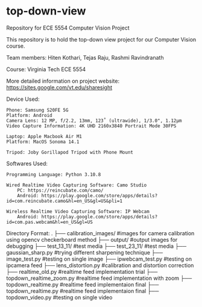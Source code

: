 # top-down-view
Repository for ECE 5554 Computer Vision Project

This repository is to hold the top-down view project for our Computer Vision course.

Team members: Hiten Kothari, Tejas Raju, Rashmi Ravindranath

Course: Virginia Tech ECE 5554

More detailed information on project website: https://sites.google.com/vt.edu/sharesight

Device Used:

    Phone: Samsung S20FE 5G
    Platform: Android
    Camera Lens: 12 MP, f/2.2, 13mm, 123˚ (ultrawide), 1/3.0", 1.12µm
    Video Capture Information: 4K UHD 2160x3840 Portrait Mode 30FPS

    Laptop: Apple Macbook Air M1
    Platform: MacOS Sonoma 14.1

    Tripod: Joby Gorillapod Tripod with Phone Mount

Softwares Used:

    Programming Language: Python 3.10.8

    Wired Realtime Video Capturing Software: Camo Studio
        PC: https://reincubate.com/camo/
        Android: https://play.google.com/store/apps/details?id=com.reincubate.camo&hl=en_US&gl=US&pli=1

    Wireless Realtime Video Capturing Software: IP Webcam
        Android: https://play.google.com/store/apps/details?id=com.pas.webcam&hl=en_US&gl=US



Directory Format:
    .
    ├── calibration_images/         #images for camera calibration using opencv checkerboard method 
    ├── output/                     #output images for debugging 
    ├── test_13_11/                 #test media
    ├── test_23_11/                 #test media
    ├── gaussian_sharp.py           #trying different sharpening technique
    ├── image_test.py               #testing on single image
    ├── ipwebcam_test.py            #testing on ipcamera feed
    ├── lens_distortion.py          #calibration and distortion correction 
    ├── realtime_old.py             #realtime feed implementation trial
    ├── topdown_realtime_zoom.py    #realtime feed implementation with zoom
    ├── topdown_realtime.py         #realtime feed implementaion final
    ├── topdown_realtime.py         #realtime feed implementaion final
    ├── topdown_video.py            #testing on single video

